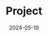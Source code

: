 ---
title: 'Project'
date: 2024-05-19
type: landing

design:
  # Section spacing
  spacing: '5rem'

# Page sections
sections:
  - block: collection
    content:
      title: deo biet noi gi
      filters:
        folders:
          - projects
    design:
      view: article-grid
      fill_image: false
      columns: 3
---